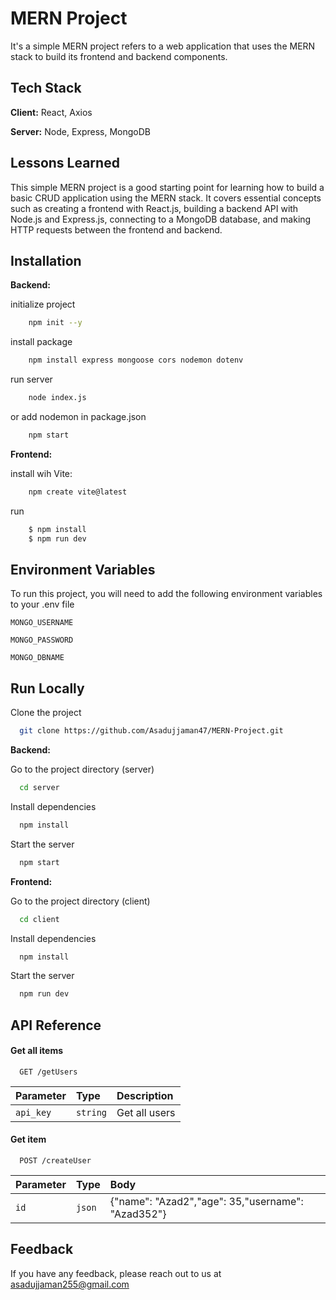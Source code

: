 # MERN Project

It's a simple MERN project refers to a web application that uses the MERN stack to build its frontend and backend components.

## Tech Stack

**Client:** React, Axios

**Server:** Node, Express, MongoDB

## Lessons Learned

This simple MERN project is a good starting point for learning how to build a basic CRUD application using the MERN stack. It covers essential concepts such as creating a frontend with React.js, building a backend API with Node.js and Express.js, connecting to a MongoDB database, and making HTTP requests between the frontend and backend.

## Installation

**Backend:**

initialize project

```bash
    npm init --y
```

install package

```bash
    npm install express mongoose cors nodemon dotenv
```

run server

```bash
    node index.js
```

or
add nodemon in package.json

```bash
    npm start
```

**Frontend:**

install wih Vite:

```bash
    npm create vite@latest
```

run

```bash
    $ npm install
    $ npm run dev
```

## Environment Variables

To run this project, you will need to add the following environment variables to your .env file

`MONGO_USERNAME`

`MONGO_PASSWORD`

`MONGO_DBNAME`

## Run Locally

Clone the project

```bash
  git clone https://github.com/Asadujjaman47/MERN-Project.git
```

**Backend:**

Go to the project directory (server)

```bash
  cd server
```

Install dependencies

```bash
  npm install
```

Start the server

```bash
  npm start
```

**Frontend:**

Go to the project directory (client)

```bash
  cd client
```

Install dependencies

```bash
  npm install
```

Start the server

```bash
  npm run dev
```

## API Reference

#### Get all items

```http
  GET /getUsers
```

| Parameter | Type     | Description   |
| :-------- | :------- | :------------ |
| `api_key` | `string` | Get all users |

#### Get item

```http
  POST /createUser
```

| Parameter | Type   | Body                                              |
| :-------- | :----- | :------------------------------------------------ |
| `id`      | `json` | {"name": "Azad2","age": 35,"username": "Azad352"} |

## Feedback

If you have any feedback, please reach out to us at asadujjaman255@gmail.com
